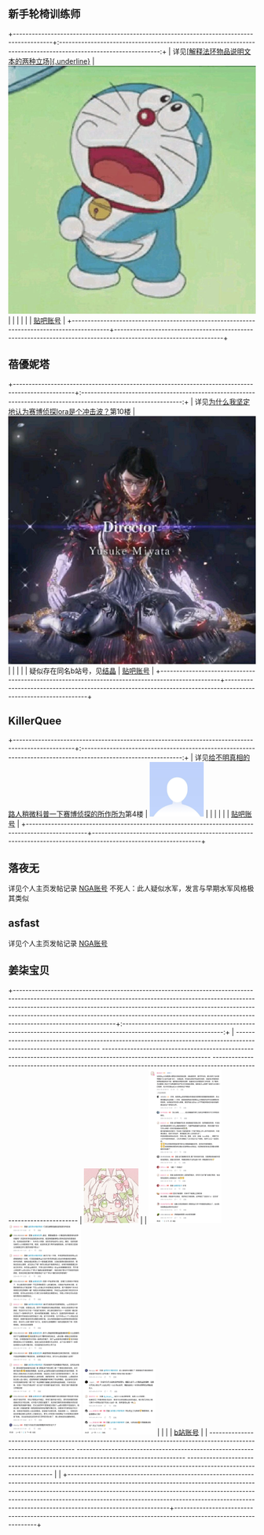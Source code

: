 ## 新手轮椅训练师
+------------------------------------------------------------------------------------------+:--------------------------------------------------------------------------------------------------------------:+
| 详见[[解释法环物品说明文本的两种立场]{.underline}](https://tieba.baidu.com/p/8981156033) | <img src="疑似_待审核结晶_assets/image1.png" alt="descript"> |
|                                                                                          |                                                                                                                |
|                                                                                          | [贴吧账号](https://tieba.baidu.com/home/main?id=tb.1.9b8a7918.7O21Ku50iaAPnoBWHiCLBg?t=1656646057&fr=pb)       |
+------------------------------------------------------------------------------------------+----------------------------------------------------------------------------------------------------------------+

## 蓓優妮塔
+-------------------------------------------------------------------------------------------------+:--------------------------------------------------------------------------------------------------------------:+
| 详见[为什么我坚定地认为赛博侦探lora是个冲击波？](https://tieba.baidu.com/p/9003351504)第10楼    | ![descript](疑似_待审核结晶_assets/image2.jpg) |
|                                                                                                 |                                                                                                                |
| 疑似存在同名b站号，见[结晶](https://docs.qq.com/aio/DQnBxU0tuR29mYk9z?p=qarBnwS825lVcyS5PtRUTi) | [贴吧账号](https://tieba.baidu.com/home/main?id=tb.1.77f54b68.9T8COaEhODHRy_QgIdiY7Q?t=1668652956&fr=pb)       |
+-------------------------------------------------------------------------------------------------+----------------------------------------------------------------------------------------------------------------+
## KiIIerQuee
+-------------------------------------------------------------------------------------------------+:--------------------------------------------------------------------------------------------------------------:+
| 详见[给不明真相的路人稍微科普一下赛博侦探的所作所为](https://tieba.baidu.com/p/9021625606)第4楼 | <img src="疑似_待审核结晶_assets/image3.jpg" alt="descript" style="width: 1.154443350831146in; height: 1.154443350831146in;"> |
|                                                                                                 |                                                                                                                |
|                                                                                                 | [贴吧账号](https://tieba.baidu.com/home/main?id=tb.1.c4da85c3.JuQLrZRl3v7wIGr7EM6vFQ&fr=pb)                    |
+-------------------------------------------------------------------------------------------------+----------------------------------------------------------------------------------------------------------------+
## 落夜无
  详见个人主页发帖记录                                     [NGA账号](https://bbs.nga.cn/nuke.php?func=ucp&uid=43113916)
不死人：此人疑似水军，发言与早期水军风格极其类似
## asfast
  详见个人主页发帖记录                                     [NGA账号](https://bbs.nga.cn/nuke.php?func=ucp&uid=1264602)
## **姜柒宝贝**
+--------------------------------------------------------------------------------------------------------------------------------------------------------------------------------------------------------------------------------------------------------------------------------------------------------------------------------------------------------+:--------------------------------------------------------------------------------------------------------------:+
|   ----------------------------------------------------------------------------------------------------------------- ---------------------------------------------------------------------------------------------------------------- ----------------------------------------------------------------------------------------------------------------- | <img src="疑似_待审核结晶_assets/image7.jpg" alt="descript" style="width: 1.154443350831146in; height: 1.154443350831146in;"> |
|    <img src="疑似_待审核结晶_assets/image4.jpg" alt="descript" style="width: 1.539258530183727in; height: 3.2518252405949255in;">   <img src="疑似_待审核结晶_assets/image5.jpg" alt="descript" style="width: 1.539258530183727in; height: 4.454024496937882in;">   <img src="疑似_待审核结晶_assets/image6.jpg" alt="descript" style="width: 1.539258530183727in; height: 1.4097287839020123in;">  |                                                                                                                |
|                                                                                                                                                                                                                                                                                                                                                        | [b站账号](https://space.bilibili.com/3493295764277812)                                                         |
|   ----------------------------------------------------------------------------------------------------------------- ---------------------------------------------------------------------------------------------------------------- ----------------------------------------------------------------------------------------------------------------- |                                                                                                                |
+--------------------------------------------------------------------------------------------------------------------------------------------------------------------------------------------------------------------------------------------------------------------------------------------------------------------------------------------------------+----------------------------------------------------------------------------------------------------------------+
